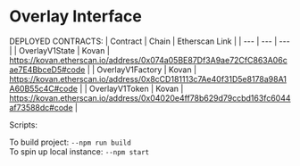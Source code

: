# Overlay Interface

DEPLOYED CONTRACTS:
| Contract | Chain | Etherscan Link |
| --- | --- | --- |
| OverlayV1State | Kovan | https://kovan.etherscan.io/address/0x074a05BE87Df3A9ae72CfC863A06cae7E4BbceD5#code |
| OverlayV1Factory | Kovan | https://kovan.etherscan.io/address/0x8cCD181113c7Ae40f31D5e8178a98A1A60B55c4C#code |
| OverlayV1Token | Kovan | https://kovan.etherscan.io/address/0x04020e4ff78b629d79ccbd163fc6044af73588dc#code |

Scripts:

To build project: `--npm run build`
<br/>
To spin up local instance: `--npm start`
